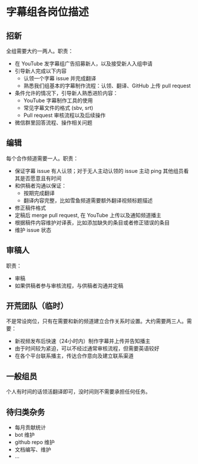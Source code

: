 # 字幕组各岗位描述

## 招新
全组需要大约一两人。职责：
- 在 YouTube 发字幕组广告招募新人，以及接受新人入组申请
- 引导新人完成以下内容
  - 认领一个字幕 issue 并完成翻译
  - 熟悉我们组基本的字幕制作流程：认领、翻译、GitHub 上传 pull request
- 条件允许的情况下，引导新人熟悉进阶内容：
  - YouTube 字幕制作工具的使用
  - 常见字幕文件的格式 (sbv, srt)
  - Pull request 审核流程以及后续操作
- 微信群里回答流程、操作相关问题

## 编辑
每个合作频道需要一人。职责：
- 保证字幕 issue 有人认领；对于无人主动认领的 issue 主动 ping 其他组员看其是否愿意且有时间
- 和供稿者沟通以保证：
  - 按期完成翻译
  - 翻译内容完整，比如雪鱼频道需要额外翻译视频标题描述
- 修正稿件格式
- 定稿后 merge pull request, 在 YouTube 上传以及通知频道播主
- 根据稿件内容维护对译表，比如添加缺失的条目或者修正错误的条目
- 维护 issue 状态

## 审稿人
职责：
- 审稿
- 如果供稿者参与审核流程，与供稿者沟通并定稿

## 开荒团队（临时）
不是常设岗位，只有在需要和新的频道建立合作关系时设置。大约需要两三人。需要：
- 新视频发布后快速（24小时内）制作字幕并上传并告知播主
- 由于时间较为紧迫，可以不经过通常审核流程，但需要英语较好
- 在各个平台联系播主，传达合作意向及建立联系渠道

## 一般组员
个人有时间的话领活翻译即可，没时间则不需要承担任何任务。

## 待归类杂务
- 每月贡献统计
- bot 维护
- github repo 维护
- 文档编写、维护
- ...
